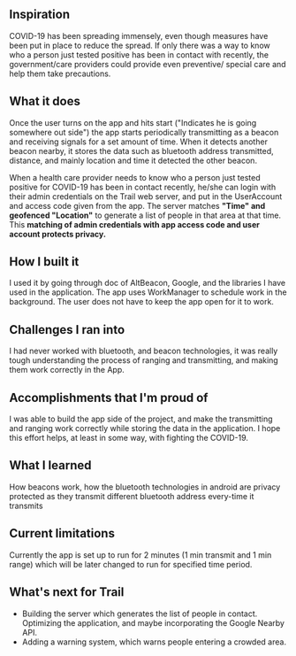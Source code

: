 ## Inspiration
COVID-19 has been spreading immensely, even though measures have been put in place to reduce the spread. If only there was a way to know who a person just tested positive has been in contact with recently, the government/care providers could provide even preventive/ special care and help them take precautions.

## What it does
Once the user turns on the app and hits start ("Indicates he is going somewhere out side") the app starts periodically transmitting as a beacon and receiving signals for a set amount of time. When it detects another beacon nearby, it stores the data such as bluetooth address transmitted, distance, and mainly location and time it detected the other beacon.

When a health care provider needs to know who a person just tested positive for COVID-19 has been in contact recently, he/she can login with their admin credentials on the Trail web server, and put in the UserAccount and access code given from the app. The server matches  **"Time" and geofenced "Location"** to generate a list of people in that area at that time. This **matching of admin credentials with app access code and user account protects privacy.**

## How I built it
I used it by going through doc of AltBeacon, Google, and the libraries I have used in the application. The app uses WorkManager to schedule work in the background. The user does not have to keep the app open for it to work.

## Challenges I ran into
I had never worked with bluetooth, and beacon technologies, it was really tough understanding the process of ranging and transmitting, and making them work correctly in the App.

## Accomplishments that I'm proud of
I was able to build the app side of the project, and make the transmitting and ranging work correctly while storing the data in the application. I hope this effort helps, at least in some way, with fighting the COVID-19.

## What I learned
How beacons work, how the bluetooth technologies in android are privacy protected as they transmit different bluetooth address every-time it transmits

## Current limitations
Currently the app is set up to run for 2 minutes (1 min transmit and 1 min range) which will be later changed to run for specified time period.

## What's next for Trail
- Building the server which generates the list of people in contact. Optimizing the application, and maybe incorporating the Google Nearby API.
- Adding a warning system, which warns people entering a crowded area.

